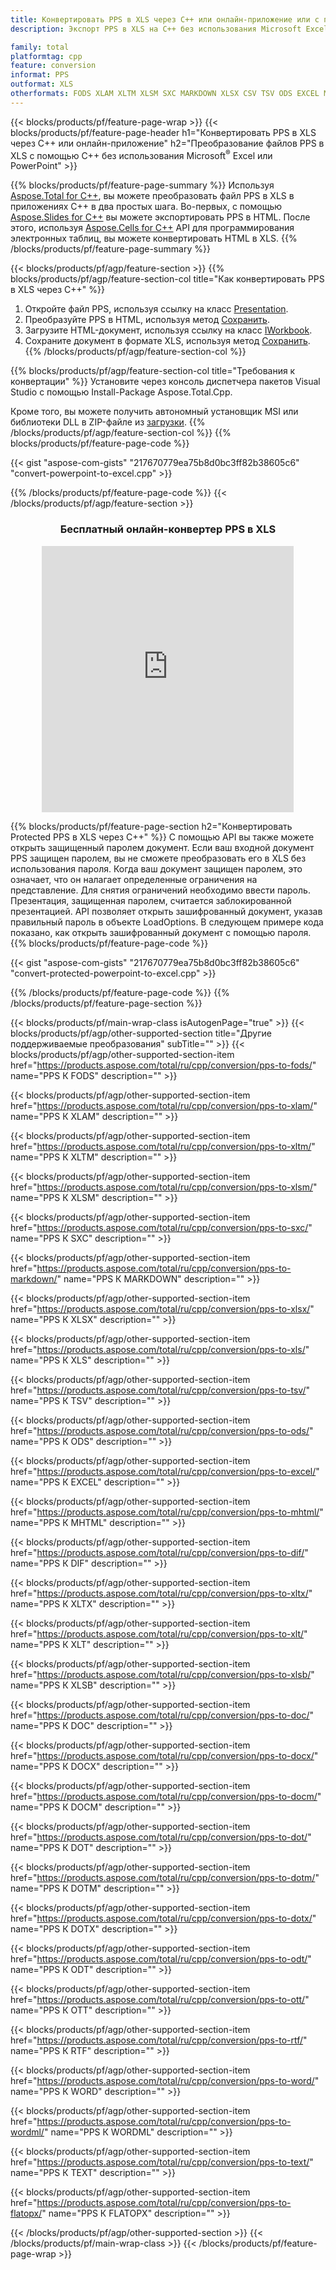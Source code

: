 ```yaml
---
title: Конвертировать PPS в XLS через C++ или онлайн-приложение или с помощью бесплатного онлайн-конвертера
description: Экспорт PPS в XLS на C++ без использования Microsoft Excel или Powerpoint или онлайн. Быстро протестируйте бесплатный онлайн-конвертер POT в CSV, прежде чем интегрировать код.

family: total
platformtag: cpp
feature: conversion
informat: PPS
outformat: XLS
otherformats: FODS XLAM XLTM XLSM SXC MARKDOWN XLSX CSV TSV ODS EXCEL MHTML DIF XLTX XLT XLSB DOC DOCX DOCM DOT DOTM DOTX ODT OTT RTF WORD WORDML TEXT FLATOPX
---
```

{{< blocks/products/pf/feature-page-wrap >}}
{{< blocks/products/pf/feature-page-header h1="Конвертировать PPS в XLS через C++ или онлайн-приложение" h2="Преобразование файлов PPS в XLS с помощью C++ без использования Microsoft<sup>&reg;</sup> Excel или PowerPoint" >}}

{{% blocks/products/pf/feature-page-summary %}}
Используя [Aspose.Total for C++](https://products.aspose.com/total/cpp/), вы можете преобразовать файл PPS в XLS в приложениях C++ в два простых шага. Во-первых, с помощью [Aspose.Slides for C++](https://products.aspose.com/slides/cpp/) вы можете экспортировать PPS в HTML. После этого, используя [Aspose.Cells for C++](https://products.aspose.com/cells/cpp/) API для программирования электронных таблиц, вы можете конвертировать HTML в XLS. 
{{% /blocks/products/pf/feature-page-summary  %}}

{{< blocks/products/pf/agp/feature-section >}}
{{% blocks/products/pf/agp/feature-section-col title="Как конвертировать PPS в XLS через C++" %}}
1. Откройте файл PPS, используя ссылку на класс [Presentation](https://reference.aspose.com/slides/cpp/class/aspose.slides.presentation).
2. Преобразуйте PPS в HTML, используя метод [Сохранить](https://reference.aspose.com/slides/cpp/class/aspose.slides.presentation#a06fe2a156063c8c3e5ada2713bb697ba).
3. Загрузите HTML-документ, используя ссылку на класс [IWorkbook](https://reference.aspose.com/cells/cpp/class/aspose.cells.i_workbook).
4. Сохраните документ в формате XLS, используя метод [Сохранить](https://reference.aspose.com/cells/cpp/class/aspose.cells.i_workbook#a5dc7de23f7ceba76a05dc1d49f51502e).
{{% /blocks/products/pf/agp/feature-section-col %}}

{{% blocks/products/pf/agp/feature-section-col title="Требования к конвертации" %}}
Установите через консоль диспетчера пакетов Visual Studio с помощью Install-Package Aspose.Total.Cpp.

Кроме того, вы можете получить автономный установщик MSI или библиотеки DLL в ZIP-файле из [загрузки](https://releases.aspose.comtotal/cpp).
{{% /blocks/products/pf/agp/feature-section-col %}}
{{% blocks/products/pf/feature-page-code %}}

{{< gist "aspose-com-gists" "217670779ea75b8d0bc3ff82b38605c6" "convert-powerpoint-to-excel.cpp" >}}



{{% /blocks/products/pf/feature-page-code %}}
{{< /blocks/products/pf/agp/feature-section >}}
<div class="container-fluid agp-content bg-white aboutfile box-1 vh100 section nopbtm">
<div class=container>
<div class=row>
<div class="demobox tc col-md-12 padding-0" align="center">

<h3>Бесплатный онлайн-конвертер PPS в XLS</h3>

<iframe style="border: none; height: 426px;" scrolling="no" src="https://total-conversion-app-65z5r2lp.qa.k8s.dynabic.com/?to=xls&from=pps" id="child-iframe" width="80%"></iframe>

</div></div>
</div></div>

{{% blocks/products/pf/feature-page-section  h2="Конвертировать Protected PPS в XLS через C++" %}}
С помощью API вы также можете открыть защищенный паролем документ. Если ваш входной документ PPS защищен паролем, вы не сможете преобразовать его в XLS без использования пароля. Когда ваш документ защищен паролем, это означает, что он налагает определенные ограничения на представление. Для снятия ограничений необходимо ввести пароль. Презентация, защищенная паролем, считается заблокированной презентацией. API позволяет открыть зашифрованный документ, указав правильный пароль в объекте LoadOptions. В следующем примере кода показано, как открыть зашифрованный документ с помощью пароля.
{{% blocks/products/pf/feature-page-code %}}

{{< gist "aspose-com-gists" "217670779ea75b8d0bc3ff82b38605c6" "convert-protected-powerpoint-to-excel.cpp" >}}

{{% /blocks/products/pf/feature-page-code  %}}
{{% /blocks/products/pf/feature-page-section %}}

{{< blocks/products/pf/main-wrap-class isAutogenPage="true" >}}
{{< blocks/products/pf/agp/other-supported-section title="Другие поддерживаемые преобразования" subTitle="" >}}
{{< blocks/products/pf/agp/other-supported-section-item href="https://products.aspose.com/total/ru/cpp/conversion/pps-to-fods/" name="PPS К FODS" description="" >}}

{{< blocks/products/pf/agp/other-supported-section-item href="https://products.aspose.com/total/ru/cpp/conversion/pps-to-xlam/" name="PPS К XLAM" description="" >}}

{{< blocks/products/pf/agp/other-supported-section-item href="https://products.aspose.com/total/ru/cpp/conversion/pps-to-xltm/" name="PPS К XLTM" description="" >}}

{{< blocks/products/pf/agp/other-supported-section-item href="https://products.aspose.com/total/ru/cpp/conversion/pps-to-xlsm/" name="PPS К XLSM" description="" >}}

{{< blocks/products/pf/agp/other-supported-section-item href="https://products.aspose.com/total/ru/cpp/conversion/pps-to-sxc/" name="PPS К SXC" description="" >}}

{{< blocks/products/pf/agp/other-supported-section-item href="https://products.aspose.com/total/ru/cpp/conversion/pps-to-markdown/" name="PPS К MARKDOWN" description="" >}}

{{< blocks/products/pf/agp/other-supported-section-item href="https://products.aspose.com/total/ru/cpp/conversion/pps-to-xlsx/" name="PPS К XLSX" description="" >}}

{{< blocks/products/pf/agp/other-supported-section-item href="https://products.aspose.com/total/ru/cpp/conversion/pps-to-xls/" name="PPS К XLS" description="" >}}

{{< blocks/products/pf/agp/other-supported-section-item href="https://products.aspose.com/total/ru/cpp/conversion/pps-to-tsv/" name="PPS К TSV" description="" >}}

{{< blocks/products/pf/agp/other-supported-section-item href="https://products.aspose.com/total/ru/cpp/conversion/pps-to-ods/" name="PPS К ODS" description="" >}}

{{< blocks/products/pf/agp/other-supported-section-item href="https://products.aspose.com/total/ru/cpp/conversion/pps-to-excel/" name="PPS К EXCEL" description="" >}}

{{< blocks/products/pf/agp/other-supported-section-item href="https://products.aspose.com/total/ru/cpp/conversion/pps-to-mhtml/" name="PPS К MHTML" description="" >}}

{{< blocks/products/pf/agp/other-supported-section-item href="https://products.aspose.com/total/ru/cpp/conversion/pps-to-dif/" name="PPS К DIF" description="" >}}

{{< blocks/products/pf/agp/other-supported-section-item href="https://products.aspose.com/total/ru/cpp/conversion/pps-to-xltx/" name="PPS К XLTX" description="" >}}

{{< blocks/products/pf/agp/other-supported-section-item href="https://products.aspose.com/total/ru/cpp/conversion/pps-to-xlt/" name="PPS К XLT" description="" >}}

{{< blocks/products/pf/agp/other-supported-section-item href="https://products.aspose.com/total/ru/cpp/conversion/pps-to-xlsb/" name="PPS К XLSB" description="" >}}

{{< blocks/products/pf/agp/other-supported-section-item href="https://products.aspose.com/total/ru/cpp/conversion/pps-to-doc/" name="PPS К DOC" description="" >}}

{{< blocks/products/pf/agp/other-supported-section-item href="https://products.aspose.com/total/ru/cpp/conversion/pps-to-docx/" name="PPS К DOCX" description="" >}}

{{< blocks/products/pf/agp/other-supported-section-item href="https://products.aspose.com/total/ru/cpp/conversion/pps-to-docm/" name="PPS К DOCM" description="" >}}

{{< blocks/products/pf/agp/other-supported-section-item href="https://products.aspose.com/total/ru/cpp/conversion/pps-to-dot/" name="PPS К DOT" description="" >}}

{{< blocks/products/pf/agp/other-supported-section-item href="https://products.aspose.com/total/ru/cpp/conversion/pps-to-dotm/" name="PPS К DOTM" description="" >}}

{{< blocks/products/pf/agp/other-supported-section-item href="https://products.aspose.com/total/ru/cpp/conversion/pps-to-dotx/" name="PPS К DOTX" description="" >}}

{{< blocks/products/pf/agp/other-supported-section-item href="https://products.aspose.com/total/ru/cpp/conversion/pps-to-odt/" name="PPS К ODT" description="" >}}

{{< blocks/products/pf/agp/other-supported-section-item href="https://products.aspose.com/total/ru/cpp/conversion/pps-to-ott/" name="PPS К OTT" description="" >}}

{{< blocks/products/pf/agp/other-supported-section-item href="https://products.aspose.com/total/ru/cpp/conversion/pps-to-rtf/" name="PPS К RTF" description="" >}}

{{< blocks/products/pf/agp/other-supported-section-item href="https://products.aspose.com/total/ru/cpp/conversion/pps-to-word/" name="PPS К WORD" description="" >}}

{{< blocks/products/pf/agp/other-supported-section-item href="https://products.aspose.com/total/ru/cpp/conversion/pps-to-wordml/" name="PPS К WORDML" description="" >}}

{{< blocks/products/pf/agp/other-supported-section-item href="https://products.aspose.com/total/ru/cpp/conversion/pps-to-text/" name="PPS К TEXT" description="" >}}

{{< blocks/products/pf/agp/other-supported-section-item href="https://products.aspose.com/total/ru/cpp/conversion/pps-to-flatopx/" name="PPS К FLATOPX" description="" >}}


{{< /blocks/products/pf/agp/other-supported-section >}}
{{< /blocks/products/pf/main-wrap-class >}}
{{< /blocks/products/pf/feature-page-wrap >}}